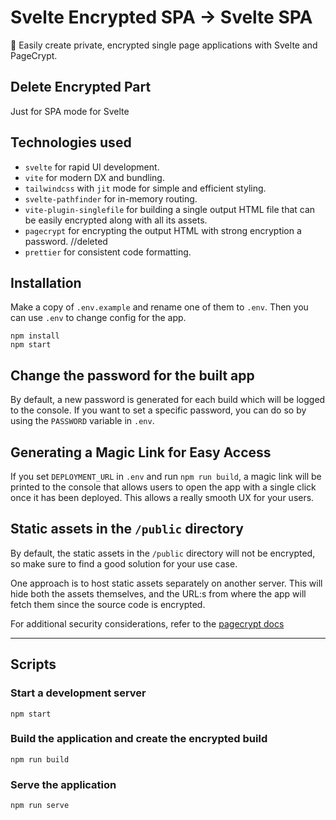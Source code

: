 # Svelte Encrypted SPA -> Svelte SPA

🔐 Easily create private, encrypted single page applications with Svelte and PageCrypt.

## Delete Encrypted Part

Just for SPA mode for Svelte

## Technologies used

-   `svelte` for rapid UI development.
-   `vite` for modern DX and bundling.
-   `tailwindcss` with `jit` mode for simple and efficient styling.
-   `svelte-pathfinder` for in-memory routing.
-   `vite-plugin-singlefile` for building a single output HTML file that can be easily encrypted along with all its assets.
-   `pagecrypt` for encrypting the output HTML with strong encryption a password. //deleted
-   `prettier` for consistent code formatting.

## Installation

Make a copy of `.env.example` and rename one of them to `.env`. Then you can use `.env` to change config for the app.

```
npm install
npm start
```

## Change the password for the built app

By default, a new password is generated for each build which will be logged to the console. If you want to set a specific password, you can do so by using the `PASSWORD` variable in `.env`.

## Generating a Magic Link for Easy Access

If you set `DEPLOYMENT_URL` in `.env` and run `npm run build`, a magic link will be printed to the console that allows users to open the app with a single click once it has been deployed. This allows a really smooth UX for your users.

## Static assets in the `/public` directory

By default, the static assets in the `/public` directory will not be encrypted, so make sure to find a good solution for your use case.

One approach is to host static assets separately on another server. This will hide both the assets themselves, and the URL:s from where the app will fetch them since the source code is encrypted.

For additional security considerations, refer to the [pagecrypt docs](https://github.com/greenheart/pagecrypt#security-considerations)

---

## Scripts

### Start a development server

`npm start`

### Build the application and create the encrypted build

`npm run build`

### Serve the application

`npm run serve`

